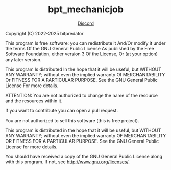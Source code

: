 <h1 align='center'>bpt_mechanicjob</a></h1>
<p align='center'><a href='https://discord.gg/ksGfNvDEfq'>Discord</a>

Copyright (C) 2022-2025 bitpredator

This program Is free software: you can redistribute it And/Or modify it under the terms Of the GNU General Public License As published by the Free Software Foundation, either version 3 Of the License, Or (at your option) any later version.

This program Is distributed In the hope that it will be useful, but WITHOUT ANY WARRANTY; without even the implied warranty Of MERCHANTABILITY Or FITNESS FOR A PARTICULAR PURPOSE. See the GNU General Public License For more details.

ATTENTION:
You are not authorized to change the name of the resource and the resources within it.

If you want to contribute you can open a pull request.

You are not authorized to sell this software (this is free project).

This program is distributed in the hope that it will be useful, but WITHOUT ANY WARRANTY; without even the implied warranty OF MERCHANTABILITY OR FITNESS FOR A PARTICULAR PURPOSE. See the GNU General Public License for more details.

You should have received a copy of the GNU General Public License along with this program. If not, see http://www.gnu.org/licenses/.